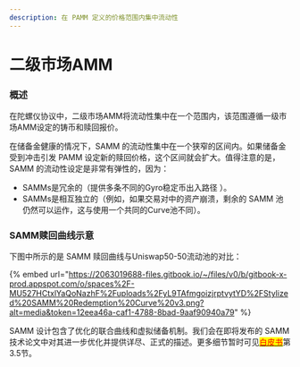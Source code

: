 ```yaml
---
description: 在 PAMM 定义的价格范围内集中流动性
---
```


# 二级市场AMM

### 概述

在陀螺仪协议中，二级市场AMM将流动性集中在一个范围内，该范围遵循一级市场AMM设定的铸币和赎回报价。

在储备金健康的情况下，SAMM 的流动性集中在一个狭窄的区间内。如果储备金受到冲击引发 PAMM 设定新的赎回价格，这个区间就会扩大。值得注意的是，SAMM 的流动性设定是非常有弹性的，因为：

* SAMMs是冗余的（提供多条不同的Gyro稳定币出入路径 ）。
* SAMMs是相互独立的（例如，如果交易对中的资产崩溃，剩余的 SAMM 池仍然可以运作，这与使用一个共同的Curve池不同）。

### SAMM赎回曲线示意

下图中所示的是 SAMM 赎回曲线与Uniswap50-50流动池的对比：

{% embed url="https://2063019688-files.gitbook.io/~/files/v0/b/gitbook-x-prod.appspot.com/o/spaces%2F-MU527HCtxlYaQoNazhF%2Fuploads%2FyL9TAfmgoizjrptvytYD%2FStylized%20SAMM%20Redemption%20Curve%20v3.png?alt=media&token=12eea46a-caf1-4788-8bad-9aaf90940a79" %}

SAMM 设计包含了优化的联合曲线和虚拟储备机制。我们会在即将发布的 SAMM 技术论文中对其进一步优化并提供详尽、正式的描述。更多细节暂时可见[<mark style="color:red;">白皮书</mark>](https://gyro.finance/pdfs/Gyroscope\_Lite\_Paper.pdf)第3.5节。
